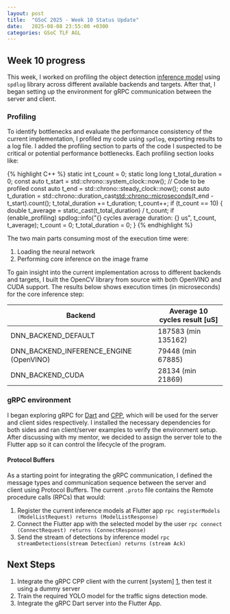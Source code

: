 ```yaml
---
layout: post
title:  "GSoC 2025 - Week 10 Status Update"
date:   2025-08-08 23:55:00 +0300
categories: GSoC TLF AGL 
---
```


## Week 10 progress

This week, I worked on profiling the object detection [inference model][1] using `spdlog` library across different 
available backends and targets. After that, I began setting up the environment for gRPC communication between the server and client.

### Profiling

To identify bottlenecks and evaluate the performance consistency of the current implementation, I profiled my code using 
`spdlog`, exporting results to a log file. I added the profiling section to parts of the code I suspected to be critical
or potential performance bottlenecks. 
Each profiling section looks like:

{% highlight C++ %}
static int t_count = 0;
static long long t_total_duration = 0;
const auto t_start = std::chrono::system_clock::now();
// Code to be profiled
const auto t_end = std::chrono::steady_clock::now();
const auto t_duration = std::chrono::duration_cast<std::chrono::microseconds>(t_end - t_start).count();
t_total_duration += t_duration;
t_count++;
if (t_count == 10) {
    double t_average = static_cast<double>(t_total_duration) / t_count;
    if (enable_profiling) spdlog::info("{} cycles average duration: {} us", t_count, t_average);
    t_count = 0;
    t_total_duration = 0;
}
{% endhighlight %}

The two main parts consuming most of the execution time were:
1. Loading the neural network
2. Performing core inference on the image frame 

To gain insight into the current implementation across to different backends and targets, I built the OpenCV library from 
source with both OpenVINO and CUDA support. The results below shows execution times (in microseconds) for the core 
inference step:

| Backend                                 | Average 10 cycles result [uS] |
|-----------------------------------------|-------------------------------|
| DNN_BACKEND_DEFAULT                     | 187583 (min 135162)           |
| DNN_BACKEND_INFERENCE_ENGINE (OpenVINO) | 79448 (min 67885)             |
| DNN_BACKEND_CUDA                        | 28134 (min 21869)             |


### gRPC environment

I began exploring gRPC for [Dart][2] and [CPP][3], which will be used for the server and client sides respectively.
I installed the necessary dependencies for both sides and ran client/server examples to verify the environment setup.
After discussing with my mentor, we decided to assign the server tole to the Flutter app so it can control the lifecycle
of the program. 

#### Protocol Buffers

As a starting point for integrating the gRPC communication, I defined the message types and communication sequence 
between the server and client using Protocol Buffers. The current `.proto` file contains the Remote procedure calls (RPCs) 
that would:
1. Register the current inference models at Flutter app `rpc registerModels (ModelListRequest) returns (ModelListResponse)`
2. Connect the Flutter app with the selected model by the user `rpc connect (ConnectRequest) returns (ConnectResponse)`
3. Send the stream of detections by inference model `rpc streamDetections(stream Detection) returns (stream Ack)`


## Next Steps
1. Integrate the gRPC CPP client with the current [system] [1], then test it using a dummy server
2. Train the required YOLO model for the traffic signs detection mode.
3. Integrate the gRPC Dart server into the Flutter App.

[1]: https://github.com/AElkenawy/cam_infer_models/
[2]: https://grpc.io/docs/languages/dart/quickstart/
[3]: https://grpc.io/docs/languages/cpp/quickstart/